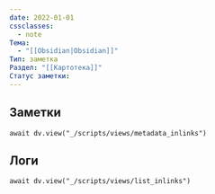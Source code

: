 ```yaml
---
date: 2022-01-01
cssclasses:
  - note
Тема:
  - "[[Obsidian|Obsidian]]"
Тип: заметка
Раздел: "[[Картотека]]"
Статус заметки: 
---
```


## Заметки
```dataviewjs
await dv.view("_/scripts/views/metadata_inlinks")
```
## Логи
```dataviewjs
await dv.view("_/scripts/views/list_inlinks")
```
